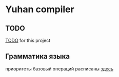 # Yuhan compiler

## TODO
[TODO](https://github.com/users/Katarni/projects/2) for this project

## Грамматика языка
приоритеты базовый операций расписаны [здесь](docs/operation-priority.md)
